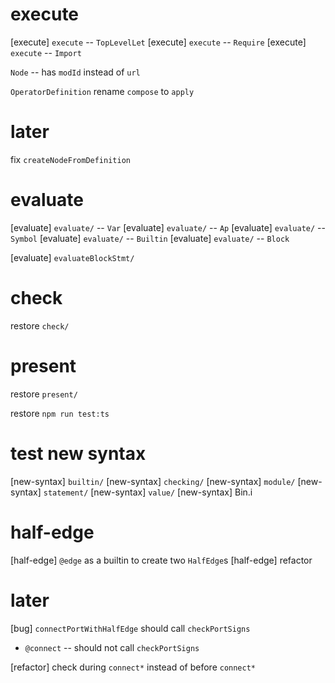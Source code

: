 # execute

[execute] `execute` -- `TopLevelLet`
[execute] `execute` -- `Require`
[execute] `execute` -- `Import`

`Node` -- has `modId` instead of `url`

`OperatorDefinition` rename `compose` to `apply`

# later

fix `createNodeFromDefinition`

# evaluate

[evaluate] `evaluate/` -- `Var`
[evaluate] `evaluate/` -- `Ap`
[evaluate] `evaluate/` -- `Symbol`
[evaluate] `evaluate/` -- `Builtin`
[evaluate] `evaluate/` -- `Block`

[evaluate] `evaluateBlockStmt/`

# check

restore `check/`

# present

restore `present/`

restore `npm run test:ts`

# test new syntax

[new-syntax] `builtin/`
[new-syntax] `checking/`
[new-syntax] `module/`
[new-syntax] `statement/`
[new-syntax] `value/`
[new-syntax] Bin.i

# half-edge

[half-edge] `@edge` as a builtin to create two `HalfEdge`s
[half-edge] refactor

# later

[bug] `connectPortWithHalfEdge` should call `checkPortSigns`

- `@connect` -- should not call `checkPortSigns`

[refactor] check during `connect*` instead of before `connect*`
